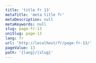 ```yaml
---
title: 'title fr 13'
metaTitle: 'meta title fr'
metaDescription: null
metaKeywords: null
slug: page-fr-13
uniSlug: page-13
lang: fr
url: 'http://localhost/fr/page-fr-13/'
pageValue: 13
path: '{lang}/{slug}'
---
```

